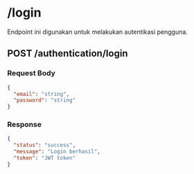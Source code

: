 # /login

Endpoint ini digunakan untuk melakukan autentikasi pengguna.

## POST /authentication/login

### Request Body

```json
{
  "email": "string",
  "password": "string"
}
```

### Response

```json
{
  "status": "success",
  "message": "Login berhasil",
  "token": "JWT token"
}
```
